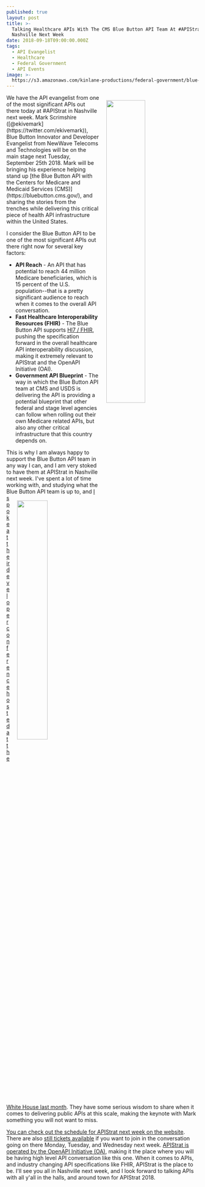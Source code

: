```yaml
---
published: true
layout: post
title: >-
  Talking Healthcare APIs With The CMS Blue Button API Team At #APIStrat In
  Nashville Next Week
date: 2018-09-18T09:00:00.000Z
tags:
  - API Evangelist
  - Healthcare
  - Federal Government
  - API Events
image: >-
  https://s3.amazonaws.com/kinlane-productions/federal-government/blue-button/blue-button-api-docs.png
---
```

<p><a href="https://bluebutton.cms.gov/"><img src="{{ page.image }}" width="45%" align="right" style="padding: 15px;" /></a></p>We have the API evangelist from one of the most significant APIs out there today at #APIStrat in Nashville next week. Mark Scrimshire ([@ekivemark](https://twitter.com/ekivemark)), Blue Button Innovator and Developer Evangelist from NewWave Telecoms and Technologies will be on the main stage next Tuesday, September 25th 2018. Mark will be bringing his experience helping stand up [the Blue Button API with the Centers for Medicare and Medicaid Services (CMS)](https://bluebutton.cms.gov/), and sharing the stories from the trenches while delivering this critical piece of health API infrastructure within the United States.

I consider the Blue Button API to be one of the most significant APIs out there right now for several key factors:

- **API Reach** - An API that has potential to reach 44 million Medicare beneficiaries, which is 15 percent of the U.S. population--that is a pretty significant audience to reach when it comes to the overall API conversation.
- **Fast Healthcare Interoperability Resources (FHIR)** - The Blue Button API supports [Hl7 / FHIR](https://www.hl7.org/fhir/overview.html), pushing the specification forward in the overall healthcare API interoperability discussion, making it extremely relevant to APIStrat and the OpenAPI Initiative (OAI).
- **Government API Blueprint** - The way in which the Blue Button API team at CMS and USDS is delivering the API is providing a potential blueprint that other federal and stage level agencies can follow when rolling out their own Medicare related APIs, but also any other critical infrastructure that this country depends on.

This is why I am always happy to support the Blue Button API team in any way I can, and I am very stoked to have them at APIStrat in Nashville next week. I've spent a lot of time working with, and studying what the Blue Button API team is up to, <a href="https://events.linuxfoundation.org/events/apistrat-2018/program/schedule/"><img src="https://s3.amazonaws.com/kinlane-productions/events/apistrat/apistrat-nashville.png" align="right" width="40%" style="padding: 15px;" /></a>and [I spoke at their developer conference hosted at the White House last month](http://apievangelist.com/2018/08/07/i-am-speaking-in-washington-dc-at-the-blue-button-20-developer-conference-on-the-api-lifecycle-this-monday/). They have some serious wisdom to share when it comes to delivering public APIs at this scale, making the keynote with Mark something you will not want to miss.

[You can check out the schedule for APIStrat next week on the website](https://events.linuxfoundation.org/events/apistrat-2018/program/schedule/). There are also [still tickets available](https://events.linuxfoundation.org/events/apistrat-2018/attend/register/) if you want to join in the conversation going on there Monday, Tuesday, and Wednesday next week. [APIStrat is operated by the OpenAPI Initiative (OA)](https://www.openapis.org/), making it the place where you will be having high level API conversation like this one. When it comes to APIs, and industry changing API specifications like FHIR, APIStrat is the place to be. I'll see you all in Nashville next week, and I look forward to talking APIs with all y'all in the halls, and around town for APIStrat 2018.
